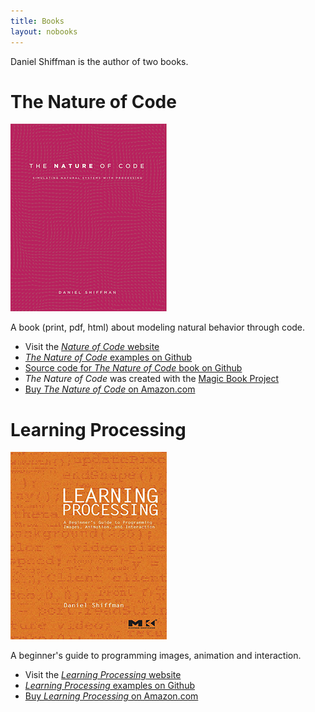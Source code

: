 ```yaml
---
title: Books
layout: nobooks
---
```


Daniel Shiffman is the author of two books.

# The Nature of Code

[![](noc_cover.png)](http://natureofcode.com)

A book (print, pdf, html) about modeling natural behavior through code.

- Visit the [_Nature of Code_ website](http://natureofcode.com)
- [_The Nature of Code_ examples on Github](https://github.com/shiffman/The-Nature-of-Code-Examples)
- [Source code for _The Nature of Code_ book on Github](https://github.com/shiffman/The-Nature-of-Code)
- _The Nature of Code_ was created with the [Magic Book Project](https://github.com/runemadsen/Magic-Book-Project)
- [Buy _The Nature of Code_ on Amazon.com](http://www.amazon.com/gp/product/0985930802/ref=as_li_ss_tl?ie=UTF8&camp=1789&creative=390957&creativeASIN=0985930802&linkCode=as2&tag=shiffman-20)

# Learning Processing

[![](lp_cover.png)](http://www.amazon.com/gp/product/0123736021/ref=as_li_ss_tl?ie=UTF8&camp=1789&creative=390957&creativeASIN=0123736021&linkCode=as2&tag=shiffman-20)

A beginner's guide to programming images, animation and interaction.

- Visit the [_Learning Processing_ website](http://learningprocessing.com)
- [_Learning Processing_ examples on Github](https://github.com/shiffman/LearningProcessing)
- [Buy _Learning Processing_ on Amazon.com](http://www.amazon.com/gp/product/0123736021/ref=as_li_ss_tl?ie=UTF8&camp=1789&creative=390957&creativeASIN=0123736021&linkCode=as2&tag=shiffman-20)
